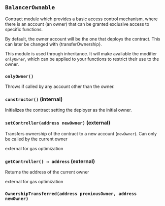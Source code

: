 ## `BalancerOwnable`



Contract module which provides a basic access control mechanism, where
there is an account (an owner) that can be granted exclusive access to
specific functions.

By default, the owner account will be the one that deploys the contract. This
can later be changed with {transferOwnership}.

This module is used through inheritance. It will make available the modifier
`onlyOwner`, which can be applied to your functions to restrict their use to
the owner.

### `onlyOwner()`



Throws if called by any account other than the owner.


### `constructor()` (internal)



Initializes the contract setting the deployer as the initial owner.

### `setController(address newOwner)` (external)

Transfers ownership of the contract to a new account (`newOwner`).
        Can only be called by the current owner


external for gas optimization


### `getController() → address` (external)

Returns the address of the current owner


external for gas optimization



### `OwnershipTransferred(address previousOwner, address newOwner)`





